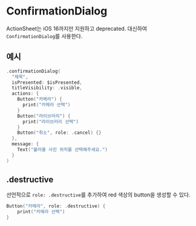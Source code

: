 # ConfirmationDialog

ActionSheet는 iOS 16까지만 지원하고 deprecated.
대신하여 `ConfirmationDialog`를 사용한다.


## 예시

```swift
.confirmationDialog(
  "제목",
  isPresented: $isPresented,
  titleVisibility: .visible,
  actions: {
    Button("카메라") {
      print("카메라 선택")
    }
    Button("라이브러리") {
      print("라이브러리 선택")
    }
    Button("취소", role: .cancel) {}
  },
  message: {
    Text("불러올 사진 위치를 선택해주세요.")
  }
)
```

## .destructive

선언적으로 `role: .destructive`를 추가하여 red 색상의 button을 생성할 수 있다.

```swift
Button("카메라", role: .destructive) {
    print("카메라 선택")
}
```